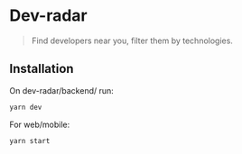 # Dev-radar
> Find developers near you, filter them by technologies.

## Installation

On dev-radar/backend/ run:

```sh
yarn dev
```

For web/mobile:
```sh
yarn start
```
